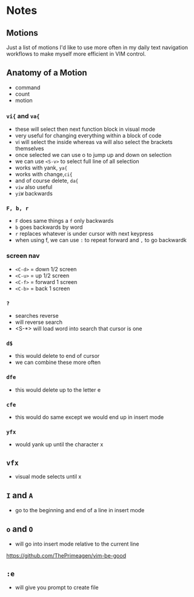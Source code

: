 # Notes
## Motions 
Just a list of motions I'd like to use more often
in my daily text navigation workflows to make myself more
efficient in VIM control.

## Anatomy of a Motion
- command
- count 
- motion

### `vi{` and `va{`
- these  will select then next function block in visual mode
- very useful for changing everything within a block of code
- vi will select the inside whereas va will also select the
brackets themselves
- once selected we can use o to jump up and down on
selection
- we can use `<S-v>` to select full line of all selection
- works with yank, `ya{`
- works with change,`ci{`
- and of course delete, `da{`
- `viw` also useful
- `yiW` backwards

###  `F, b, r`
- `F` does same things a `f` only backwards
- `b` goes backwards by word
- `r` replaces whatever is under cursor with next keypress
- when using f, we can use `:` to repeat forward and `,` to
go backwardk

### screen nav
- `<C-d>` = down 1/2 screen
- `<C-u>` = up 1/2 screen
- `<C-f>` = forward 1 screen
- `<C-b>` = back 1 screen

### `?`
- searches reverse
- <S-n> will reverse search
- <S-*> will load word into search that cursor is one

### `d$`
- this would delete to end of cursor
- we can combine these more often

### `dfe`
- this would delete up to the letter e

### `cfe`
- this would do same except we would end up
in insert mode

### `yfx`
- would yank up until the character x

## `vfx`
- visual mode selects until x

## `I` and `A`
- go to the beginning and end of a line in insert mode

## `o` and `O`
- will go into insert mode relative to the current line

https://github.com/ThePrimeagen/vim-be-good

## `:e`
- will give you prompt to create file
